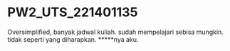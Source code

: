 # PW2_UTS_221401135
Oversimplified, banyak jadwal kuliah.
sudah mempelajari sebisa mungkin.
tidak seperti yang diharapkan.
*****nya aku.
